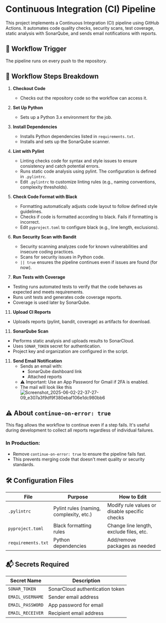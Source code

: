 # Continuous Integration (CI) Pipeline

This project implements a Continuous Integration (CI) pipeline using GitHub Actions. It automates code quality checks, security scans, test coverage, static analysis with SonarQube, and sends email notifications with reports.

## 🚀 Workflow Trigger

The pipeline runs on every push to the repository.

## 🧱 Workflow Steps Breakdown

1. **Checkout Code**
   - Checks out the repository code so the workflow can access it.

2. **Set Up Python**
   - Sets up a Python 3.x environment for the job.

3. **Install Dependencies**
   - Installs Python dependencies listed in `requirements.txt`.
   - Installs and sets up the SonarQube scanner.

4. **Lint with Pylint**
   - Linting checks code for syntax and style issues to ensure consistency and catch potential errors.
   - Runs static code analysis using pylint. The configuration is defined in `.pylintrc`.
   - Edit `.pylintrc` to customize linting rules (e.g., naming conventions, complexity thresholds).

6. **Check Code Format with Black**
   - Formatting automatically adjusts code layout to follow defined style guidelines.
   - Checks if code is formatted according to black. Fails if formatting is incorrect.
   - Edit `pyproject.toml` to configure black (e.g., line length, exclusions).

8. **Run Security Scan with Bandit**
   - Security scanning analyzes code for known vulnerabilities and insecure coding practices.
   - Scans for security issues in Python code.
   - `|| true` ensures the pipeline continues even if issues are found (for now).

10. **Run Tests with Coverage**
   - Testing runs automated tests to verify that the code behaves as expected and meets requirements.
   - Runs unit tests and generates code coverage reports.
   - Coverage is used later by SonarQube.

11. **Upload CI Reports**
   - Uploads reports (pylint, bandit, coverage) as artifacts for download.

11. **SonarQube Scan**
   - Performs static analysis and uploads results to SonarCloud.
   - Uses `SONAR_TOKEN` secret for authentication.
   - Project key and organization are configured in the script.

11. **Send Email Notification**
    - Sends an email with:
      - SonarQube dashboard link
      - Attached reports
    - ⚠️ Important: Use an App Password for Gmail if 2FA is enabled.
    - The mail will look like this
   ![Screenshot_2025-06-02-22-37-27-09_e307a3f9df9f380ebaf106e1dc980bb6](https://github.com/user-attachments/assets/4742e679-9079-4062-9217-61204c5a5ad8)


## ⚠️ About `continue-on-error: true`

This flag allows the workflow to continue even if a step fails. It's useful during development to collect all reports regardless of individual failures.

### In Production:
- Remove `continue-on-error: true` to ensure the pipeline fails fast.
- This prevents merging code that doesn't meet quality or security standards.

## 🛠️ Configuration Files

| File             | Purpose                          | How to Edit                              |
|------------------|----------------------------------|------------------------------------------|
| `.pylintrc`      | Pylint rules (naming, complexity, etc.) | Modify rule values or disable specific checks |
| `pyproject.toml` | Black formatting rules           | Change line length, exclude files, etc.  |
| `requirements.txt` | Python dependencies              | Add/remove packages as needed            |

## 📬 Secrets Required

| Secret Name      | Description                      |
|------------------|----------------------------------|
| `SONAR_TOKEN`    | SonarCloud authentication token  |
| `EMAIL_USERNAME` | Sender email address             |
| `EMAIL_PASSWORD` | App password for email           |
| `EMAIL_RECEIVER` | Recipient email address          |


